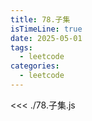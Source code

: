 ```yaml
---
title: 78.子集
isTimeLine: true
date: 2025-05-01
tags:
  - leetcode
categories:
  - leetcode
---
```


<<< ./78.子集.js

